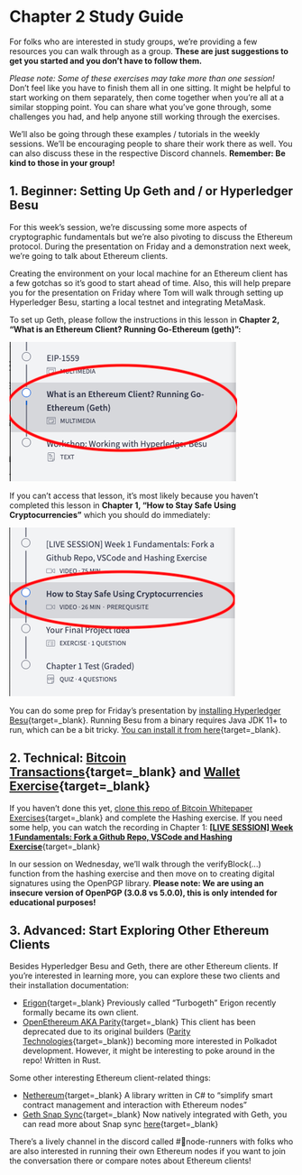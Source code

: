﻿# Chapter 2 Study Guide

For folks who are interested in study groups, we’re providing a few resources you can walk through as a group. **These are just suggestions to get you started and you don’t have to follow them.**

_Please note: Some of these exercises may take more than one session!_ Don’t feel like you have to finish them all in one sitting. It might be helpful to start working on them separately, then come together when you’re all at a similar stopping point. You can share what you’ve gone through, some challenges you had, and help anyone still working through the exercises.

We’ll also be going through these examples / tutorials in the weekly sessions. We’ll be encouraging people to share their work there as well. You can also discuss these in the respective Discord channels. **Remember: Be kind to those in your group!**

## **1. Beginner: Setting Up Geth and / or Hyperledger Besu**

For this week’s session, we’re discussing some more aspects of cryptographic fundamentals but we’re also pivoting to discuss the Ethereum protocol. During the presentation on Friday and a demonstration next week, we’re going to talk about Ethereum clients.

Creating the environment on your local machine for an Ethereum client has a few gotchas so it’s good to start ahead of time. Also, this will help prepare you for the presentation on Friday where Tom will walk through setting up Hyperledger Besu, starting a local testnet and integrating MetaMask.

To set up Geth, please follow the instructions in this lesson in **Chapter 2, “What is an Ethereum Client? Running Go-Ethereum (geth)”:**

![what is an ethereum client](what-is-an-ethereum-client-chapter.png)

If you can’t access that lesson, it’s most likely because you haven’t completed this lesson in **Chapter 1, “How to Stay Safe Using Cryptocurrencies”** which you should do immediately:

![how to stay safe](how-to-stay-safe-chapter.png)

You can do some prep for Friday’s presentation by [installing Hyperledger Besu](https://besu.hyperledger.org/en/stable/public-networks/get-started/install/binary-distribution/){target=\_blank}. Running Besu from a binary requires Java JDK 11+ to run, which can be a bit tricky. [You can install it from here](https://www.oracle.com/java/technologies/downloads/){target=\_blank}.

## 2. Technical: [Bitcoin Transactions](https://github.com/cooganb/bitcoin-whitepaper-exercises/blob/master/transactions/README.md){target=\_blank} and [Wallet Exercise](https://github.com/cooganb/bitcoin-whitepaper-exercises/blob/master/wallet/README.md){target=\_blank}

If you haven’t done this yet, [clone this repo of Bitcoin Whitepaper Exercises](https://github.com/cooganb/bitcoin-whitepaper-exercises){target=\_blank} and complete the Hashing exercise. If you need some help, you can watch the recording in Chapter 1: [**\[LIVE SESSION\] Week 1 Fundamentals: Fork a Github Repo, VSCode and Hashing Exercise**](https://courses.consensys.net/courses/take/blockchain-developer-bootcamp-registration-2021/lessons/27760900-live-session-week-1-fundamentals-fork-a-github-repo-vscode-and-hashing-exercise){target=\_blank}

In our session on Wednesday, we’ll walk through the verifyBlock(...) function from the hashing exercise and then move on to creating digital signatures using the OpenPGP library. **Please note: We are using an insecure version of OpenPGP (3.0.8 vs 5.0.0), this is only intended for educational purposes!**

## 3. Advanced: Start Exploring Other Ethereum Clients

Besides Hyperledger Besu and Geth, there are other Ethereum clients. If you’re interested in learning more, you can explore these two clients and their installation documentation:

- [Erigon](https://github.com/ledgerwatch/erigon){target=\_blank} Previously called “Turbogeth” Erigon recently formally became its own client.
- [OpenEthereum AKA Parity](https://docs.nethereum.com/en/latest/ethereum-and-clients/parity/){target=\_blank} This client has been deprecated due to its original builders ([Parity Technologies](https://www.parity.io/){target=\_blank}) becoming more interested in Polkadot development. However, it might be interesting to poke around in the repo! Written in Rust.

Some other interesting Ethereum client-related things:

- [Nethereum](https://docs.nethereum.com/en/latest/getting-started/){target=\_blank} A library written in C# to “simplify smart contract management and interaction with Ethereum nodes”
- [Geth Snap Sync](https://blog.ethereum.org/2021/03/03/geth-v1-10-0/){target=\_blank} Now natively integrated with Geth, you can read more about Snap sync [here](https://github.com/ethereum/devp2p/blob/master/caps/snap.md){target=\_blank}

There’s a lively channel in the discord called #🏃node-runners with folks who are also interested in running their own Ethereum nodes if you want to join the conversation there or compare notes about Ethereum clients!
